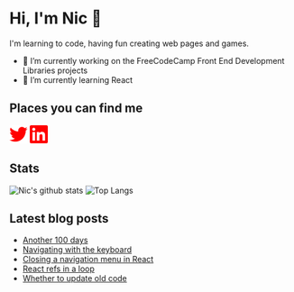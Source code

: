 # Hi, I'm Nic 👋

I'm learning to code, having fun creating web pages and games.

- 🔭 I’m currently working on the FreeCodeCamp Front End Development Libraries projects
- 🌱 I’m currently learning React

## Places you can find me

[<img height="32" width="32" alt="Twitter" src="images/twitter.svg" />](https://www.twitter.com/nicm4242) [<img height="32" width="32" alt="LinkedIn" src="images/linkedin.svg" />](https://www.linkedin.com/in/nicmayer42/)

## Stats

![Nic's github stats](https://github-readme-stats.vercel.app/api?username=nicm42&show_icons=true&theme=monokai&hide=issues,contribs&hide_rank=true) ![Top Langs](https://github-readme-stats.vercel.app/api/top-langs/?username=nicm42&layout=compact)

## Latest blog posts

<!-- HASHNODE:START -->
- [Another 100 days](https://nicm42.hashnode.dev/another-100-days)
- [Navigating with the keyboard](https://nicm42.hashnode.dev/navigating-with-the-keyboard)
- [Closing a navigation menu in React](https://nicm42.hashnode.dev/closing-a-navigation-menu-in-react)
- [React refs in a loop](https://nicm42.hashnode.dev/react-refs-in-a-loop)
- [Whether to update old code](https://nicm42.hashnode.dev/whether-to-update-old-code)
<!-- HASHNODE:END -->

<!-- **nicm42/nicm42** is a ✨ _special_ ✨ repository because its `README.md` (this file) appears on your GitHub profile.

Here are some ideas to get you started:

- 🔭 I’m currently working on ...
- 🌱 I’m currently learning ...
- 👯 I’m looking to collaborate on ...
- 🤔 I’m looking for help with ...
- 💬 Ask me about ...
- 📫 How to reach me: ...
- 😄 Pronouns: ...
- ⚡ Fun fact: ...
-->
